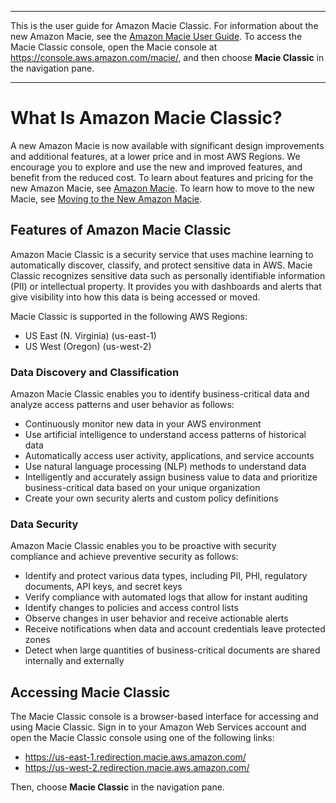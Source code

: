 --------

This is the user guide for Amazon Macie Classic\. For information about the new Amazon Macie, see the [Amazon Macie User Guide](https://docs.aws.amazon.com/macie/latest/user/)\. To access the Macie Classic console, open the Macie console at [https://console\.aws\.amazon\.com/macie/](https://console.aws.amazon.com/macie/), and then choose **Macie Classic** in the navigation pane\.

--------

# What Is Amazon Macie Classic?<a name="what-is-macie"></a>

A new Amazon Macie is now available with significant design improvements and additional features, at a lower price and in most AWS Regions\. We encourage you to explore and use the new and improved features, and benefit from the reduced cost\. To learn about features and pricing for the new Amazon Macie, see [Amazon Macie](https://aws.amazon.com/macie/)\. To learn how to move to the new Macie, see [Moving to the New Amazon Macie](macie-migration.md)\.

## Features of Amazon Macie Classic<a name="macie-features"></a>

Amazon Macie Classic is a security service that uses machine learning to automatically discover, classify, and protect sensitive data in AWS\. Macie Classic recognizes sensitive data such as personally identifiable information \(PII\) or intellectual property\. It provides you with dashboards and alerts that give visibility into how this data is being accessed or moved\.

Macie Classic is supported in the following AWS Regions:
+ US East \(N\. Virginia\) \(us\-east\-1\)
+ US West \(Oregon\) \(us\-west\-2\)

### Data Discovery and Classification<a name="data-discovery"></a>

Amazon Macie Classic enables you to identify business\-critical data and analyze access patterns and user behavior as follows:
+ Continuously monitor new data in your AWS environment
+ Use artificial intelligence to understand access patterns of historical data
+ Automatically access user activity, applications, and service accounts
+ Use natural language processing \(NLP\) methods to understand data
+ Intelligently and accurately assign business value to data and prioritize business\-critical data based on your unique organization
+ Create your own security alerts and custom policy definitions

### Data Security<a name="data-security"></a>

Amazon Macie Classic enables you to be proactive with security compliance and achieve preventive security as follows:
+ Identify and protect various data types, including PII, PHI, regulatory documents, API keys, and secret keys
+ Verify compliance with automated logs that allow for instant auditing
+ Identify changes to policies and access control lists
+ Observe changes in user behavior and receive actionable alerts
+ Receive notifications when data and account credentials leave protected zones
+ Detect when large quantities of business\-critical documents are shared internally and externally

## Accessing Macie Classic<a name="macie-accessing"></a>

The Macie Classic console is a browser\-based interface for accessing and using Macie Classic\. Sign in to your Amazon Web Services account and open the Macie Classic console using one of the following links:
+ [https://us\-east\-1\.redirection\.macie\.aws\.amazon\.com/](https://us-east-1.redirection.macie.aws.amazon.com/)
+ [https://us\-west\-2\.redirection\.macie\.aws\.amazon\.com/](https://us-west-2.redirection.macie.aws.amazon.com/)

Then, choose **Macie Classic** in the navigation pane\.